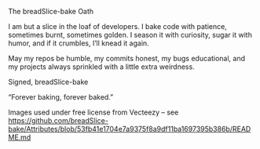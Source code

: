 The breadSlice-bake Oath

I am but a slice in the loaf of developers.
I bake code with patience, sometimes burnt, sometimes golden.
I season it with curiosity, sugar it with humor,
and if it crumbles, I’ll knead it again.

May my repos be humble,
my commits honest,
my bugs educational,
and my projects always sprinkled with a little extra weirdness.

Signed,
breadSlice-bake

“Forever baking, forever baked.”


Images used under free license from Vecteezy – see
https://github.com/breadSlice-bake/Attributes/blob/53fb41e1704e7a9375f8a9df11ba1697395b386b/README.md
